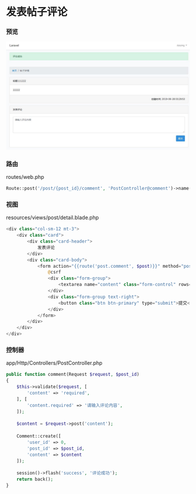 # 发表帖子评论

### 预览
![laravel-comment](https://raw.githubusercontent.com/duiying/img/master/laravel-comment.jpg)  


### 路由
routes/web.php
```php
Route::post('/post/{post_id}/comment', 'PostController@comment')->name('post.comment');
```

### 视图
resources/views/post/detail.blade.php
```php
<div class="col-sm-12 mt-3">
    <div class="card">
        <div class="card-header">
            发表评论
        </div>
        <div class="card-body">
            <form action="{{route('post.comment', $post)}}" method="post">
                @csrf
                <div class="form-group">
                    <textarea name="content" class="form-control" rows="3" placeholder="请输入评论内容"></textarea>
                </div>
                <div class="form-group text-right">
                    <button class="btn btn-primary" type="submit">提交</button>
                </div>
            </form>
        </div>
    </div>
</div>
```





### 控制器
app/Http/Controllers/PostController.php
```php
public function comment(Request $request, $post_id)
{
    $this->validate($request, [
        'content' => 'required',
    ], [
        'content.required' => '请输入评论内容',
    ]);

    $content = $request->post('content');

    Comment::create([
        'user_id' => 0,
        'post_id' => $post_id,
        'content' => $content
    ]);

    session()->flash('success', '评论成功');
    return back();
}
```

